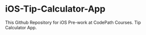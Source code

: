 # iOS-Tip-Calculator-App
This Github Repository for iOS Pre-work at CodePath Courses.
Tip Calculator App.
